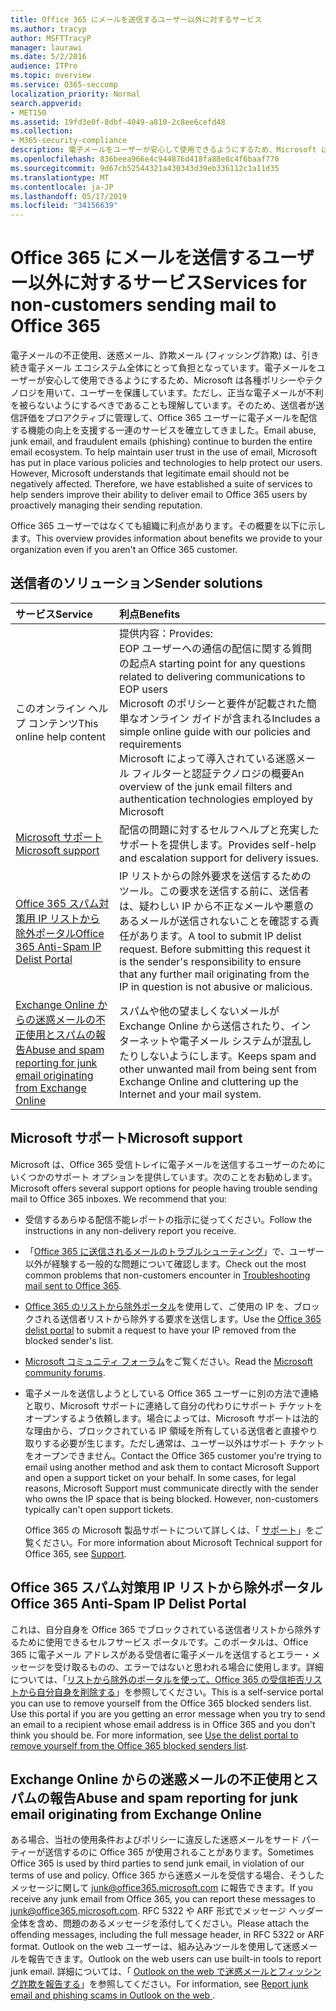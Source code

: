 ```yaml
---
title: Office 365 にメールを送信するユーザー以外に対するサービス
ms.author: tracyp
author: MSFTTracyP
manager: laurawi
ms.date: 5/2/2016
audience: ITPro
ms.topic: overview
ms.service: O365-seccomp
localization_priority: Normal
search.appverid:
- MET150
ms.assetid: 19fd3e0f-8dbf-4049-a810-2c8ee6cefd48
ms.collection:
- M365-security-compliance
description: 電子メールをユーザーが安心して使用できるようにするため、Microsoft は各種ポリシーやテクノロジを用いて、ユーザーを保護しています。
ms.openlocfilehash: 836beea966e4c944876d418fa88e8c4f6baaf770
ms.sourcegitcommit: 9d67cb52544321a430343d39eb336112c1a11d35
ms.translationtype: MT
ms.contentlocale: ja-JP
ms.lasthandoff: 05/17/2019
ms.locfileid: "34156639"
---
```

# <a name="services-for-non-customers-sending-mail-to-office-365"></a><span data-ttu-id="a2d80-103">Office 365 にメールを送信するユーザー以外に対するサービス</span><span class="sxs-lookup"><span data-stu-id="a2d80-103">Services for non-customers sending mail to Office 365</span></span>
  
<span data-ttu-id="a2d80-p101">電子メールの不正使用、迷惑メール、詐欺メール (フィッシング詐欺) は、引き続き電子メール エコシステム全体にとって負担となっています。電子メールをユーザーが安心して使用できるようにするため、Microsoft は各種ポリシーやテクノロジを用いて、ユーザーを保護しています。ただし、正当な電子メールが不利を被らないようにするべきであることも理解しています。そのため、送信者が送信評価をプロアクティブに管理して、Office 365 ユーザーに電子メールを配信する機能の向上を支援する一連のサービスを確立してきました。</span><span class="sxs-lookup"><span data-stu-id="a2d80-p101">Email abuse, junk email, and fraudulent emails (phishing) continue to burden the entire email ecosystem. To help maintain user trust in the use of email, Microsoft has put in place various policies and technologies to help protect our users. However, Microsoft understands that legitimate email should not be negatively affected. Therefore, we have established a suite of services to help senders improve their ability to deliver email to Office 365 users by proactively managing their sending reputation.</span></span>
  
<span data-ttu-id="a2d80-108">Office 365 ユーザーではなくても組織に利点があります。その概要を以下に示します。</span><span class="sxs-lookup"><span data-stu-id="a2d80-108">This overview provides information about benefits we provide to your organization even if you aren't an Office 365 customer.</span></span>
  
## <a name="sender-solutions"></a><span data-ttu-id="a2d80-109">送信者のソリューション</span><span class="sxs-lookup"><span data-stu-id="a2d80-109">Sender solutions</span></span>
<span data-ttu-id="a2d80-110"><a name="sectionSection0"> </a></span><span class="sxs-lookup"><span data-stu-id="a2d80-110"></span></span>

|<span data-ttu-id="a2d80-111">**サービス**</span><span class="sxs-lookup"><span data-stu-id="a2d80-111">**Service**</span></span>|<span data-ttu-id="a2d80-112">**利点**</span><span class="sxs-lookup"><span data-stu-id="a2d80-112">**Benefits**</span></span>|
|:-----|:-----|
|<span data-ttu-id="a2d80-113">このオンライン ヘルプ コンテンツ</span><span class="sxs-lookup"><span data-stu-id="a2d80-113">This online help content</span></span>  <br/> | <span data-ttu-id="a2d80-114">提供内容：</span><span class="sxs-lookup"><span data-stu-id="a2d80-114">Provides:</span></span>  <br/>  <span data-ttu-id="a2d80-115">EOP ユーザーへの通信の配信に関する質問の起点</span><span class="sxs-lookup"><span data-stu-id="a2d80-115">A starting point for any questions related to delivering communications to EOP users</span></span>  <br/>  <span data-ttu-id="a2d80-116">Microsoft のポリシーと要件が記載された簡単なオンライン ガイドが含まれる</span><span class="sxs-lookup"><span data-stu-id="a2d80-116">Includes a simple online guide with our policies and requirements</span></span>  <br/>  <span data-ttu-id="a2d80-117">Microsoft によって導入されている迷惑メール フィルターと認証テクノロジの概要</span><span class="sxs-lookup"><span data-stu-id="a2d80-117">An overview of the junk email filters and authentication technologies employed by Microsoft</span></span>  <br/> |
|[<span data-ttu-id="a2d80-118">Microsoft サポート</span><span class="sxs-lookup"><span data-stu-id="a2d80-118">Microsoft support</span></span>](services-for-non-customers.md#AboutSupport) <br/> |<span data-ttu-id="a2d80-119">配信の問題に対するセルフヘルプと充実したサポートを提供します。</span><span class="sxs-lookup"><span data-stu-id="a2d80-119">Provides self-help and escalation support for delivery issues.</span></span>  <br/> |
|[<span data-ttu-id="a2d80-120">Office 365 スパム対策用 IP リストから除外ポータル</span><span class="sxs-lookup"><span data-stu-id="a2d80-120">Office 365 Anti-Spam IP Delist Portal</span></span>](services-for-non-customers.md#DelistPortal) <br/> |<span data-ttu-id="a2d80-p102">IP リストからの除外要求を送信するためのツール。この要求を送信する前に、送信者は、疑わしい IP から不正なメールや悪意のあるメールが送信されないことを確認する責任があります。</span><span class="sxs-lookup"><span data-stu-id="a2d80-p102">A tool to submit IP delist request. Before submitting this request it is the sender's responsibility to ensure that any further mail originating from the IP in question is not abusive or malicious.</span></span>  <br/> |
|[<span data-ttu-id="a2d80-123">Exchange Online からの迷惑メールの不正使用とスパムの報告</span><span class="sxs-lookup"><span data-stu-id="a2d80-123">Abuse and spam reporting for junk email originating from Exchange Online</span></span>](services-for-non-customers.md#ReportOurJunk) <br/> |<span data-ttu-id="a2d80-124">スパムや他の望ましくないメールが Exchange Online から送信されたり、インターネットや電子メール システムが混乱したりしないようにします。</span><span class="sxs-lookup"><span data-stu-id="a2d80-124">Keeps spam and other unwanted mail from being sent from Exchange Online and cluttering up the Internet and your mail system.</span></span>  <br/> |
   
## <a name="microsoft-support"></a><span data-ttu-id="a2d80-125">Microsoft サポート</span><span class="sxs-lookup"><span data-stu-id="a2d80-125">Microsoft support</span></span>
<span data-ttu-id="a2d80-126"><a name="AboutSupport"> </a></span><span class="sxs-lookup"><span data-stu-id="a2d80-126"></span></span>

<span data-ttu-id="a2d80-p103">Microsoft は、Office 365 受信トレイに電子メールを送信するユーザーのためにいくつかのサポート オプションを提供しています。次のことをお勧めします。</span><span class="sxs-lookup"><span data-stu-id="a2d80-p103">Microsoft offers several support options for people having trouble sending mail to Office 365 inboxes. We recommend that you:</span></span>
  
- <span data-ttu-id="a2d80-129">受信するあらゆる配信不能レポートの指示に従ってください。</span><span class="sxs-lookup"><span data-stu-id="a2d80-129">Follow the instructions in any non-delivery report you receive.</span></span>
    
- <span data-ttu-id="a2d80-130">「[Office 365 に送信されるメールのトラブルシューティング](troubleshooting-mail-sent-to-office-365.md)」で、ユーザー以外が経験する一般的な問題について確認します。</span><span class="sxs-lookup"><span data-stu-id="a2d80-130">Check out the most common problems that non-customers encounter in [Troubleshooting mail sent to Office 365](troubleshooting-mail-sent-to-office-365.md).</span></span>
    
- <span data-ttu-id="a2d80-131">[Office 365 のリストから除外ポータル](https://sender.office.com)を使用して、ご使用の IP を、ブロックされる送信者リストから除外する要求を送信します。</span><span class="sxs-lookup"><span data-stu-id="a2d80-131">Use the [Office 365 delist portal](https://sender.office.com) to submit a request to have your IP removed from the blocked sender's list.</span></span> 
    
- <span data-ttu-id="a2d80-132">[Microsoft コミュニティ フォーラム](https://community.office365.com/en-us/f/)をご覧ください。</span><span class="sxs-lookup"><span data-stu-id="a2d80-132">Read the [Microsoft community forums](https://community.office365.com/en-us/f/).</span></span>
    
- <span data-ttu-id="a2d80-p104">電子メールを送信しようとしている Office 365 ユーザーに別の方法で連絡と取り、Microsoft サポートに連絡して自分の代わりにサポート チケットをオープンするよう依頼します。場合によっては、Microsoft サポートは法的な理由から、ブロックされている IP 領域を所有している送信者と直接やり取りする必要が生じます。ただし通常は、ユーザー以外はサポート チケットをオープンできません。</span><span class="sxs-lookup"><span data-stu-id="a2d80-p104">Contact the Office 365 customer you're trying to email using another method and ask them to contact Microsoft Support and open a support ticket on your behalf. In some cases, for legal reasons, Microsoft Support must communicate directly with the sender who owns the IP space that is being blocked. However, non-customers typically can't open support tickets.</span></span>
    
     <span data-ttu-id="a2d80-136">Office 365 の Microsoft 製品サポートについて詳しくは、「 [サポート](https://technet.microsoft.com/library/office-365-support.aspx)」をご覧ください。</span><span class="sxs-lookup"><span data-stu-id="a2d80-136">For more information about Microsoft Technical support for Office 365, see [Support](https://technet.microsoft.com/library/office-365-support.aspx).</span></span>
    
## <a name="office-365-anti-spam-ip-delist-portal"></a><span data-ttu-id="a2d80-137">Office 365 スパム対策用 IP リストから除外ポータル</span><span class="sxs-lookup"><span data-stu-id="a2d80-137">Office 365 Anti-Spam IP Delist Portal</span></span>
<span data-ttu-id="a2d80-138"><a name="DelistPortal"> </a></span><span class="sxs-lookup"><span data-stu-id="a2d80-138"></span></span>

<span data-ttu-id="a2d80-p105">これは、自分自身を Office 365 でブロックされている送信者リストから除外するために使用できるセルフサービス ポータルです。このポータルは、Office 365 に電子メール アドレスがある受信者に電子メールを送信するとエラー・メッセージを受け取るものの、エラーではないと思われる場合に使用します。詳細については、「[リストから除外のポータルを使って、Office 365 の受信拒否リストから自分自身を削除する](use-the-delist-portal-to-remove-yourself-from-the-office-365-blocked-senders-lis.md)」を参照してください。</span><span class="sxs-lookup"><span data-stu-id="a2d80-p105">This is a self-service portal you can use to remove yourself from the Office 365 blocked senders list. Use this portal if you are you getting an error message when you try to send an email to a recipient whose email address is in Office 365 and you don't think you should be. For more information, see [Use the delist portal to remove yourself from the Office 365 blocked senders list](use-the-delist-portal-to-remove-yourself-from-the-office-365-blocked-senders-lis.md).</span></span>
  
## <a name="abuse-and-spam-reporting-for-junk-email-originating-from-exchange-online"></a><span data-ttu-id="a2d80-142">Exchange Online からの迷惑メールの不正使用とスパムの報告</span><span class="sxs-lookup"><span data-stu-id="a2d80-142">Abuse and spam reporting for junk email originating from Exchange Online</span></span>
<span data-ttu-id="a2d80-143"><a name="ReportOurJunk"> </a></span><span class="sxs-lookup"><span data-stu-id="a2d80-143"></span></span>

<span data-ttu-id="a2d80-144">ある場合、当社の使用条件およびポリシーに違反した迷惑メールをサード パーティーが送信するのに Office 365 が使用されることがあります。</span><span class="sxs-lookup"><span data-stu-id="a2d80-144">Sometimes Office 365 is used by third parties to send junk email, in violation of our terms of use and policy.</span></span> <span data-ttu-id="a2d80-145">Office 365 から迷惑メールを受信する場合、そうしたメッセージに関して [junk@office365.microsoft.com](mailto:junk@office365.microsoft.com) に報告できます。</span><span class="sxs-lookup"><span data-stu-id="a2d80-145">If you receive any junk email from Office 365, you can report these messages to [junk@office365.microsoft.com](mailto:junk@office365.microsoft.com).</span></span> <span data-ttu-id="a2d80-146">RFC 5322 や ARF 形式でメッセージ ヘッダー全体を含め、問題のあるメッセージを添付してください。</span><span class="sxs-lookup"><span data-stu-id="a2d80-146">Please attach the offending messages, including the full message header, in RFC 5322 or ARF format.</span></span> <span data-ttu-id="a2d80-147">Outlook on the web ユーザーは、組み込みツールを使用して迷惑メールを報告できます。</span><span class="sxs-lookup"><span data-stu-id="a2d80-147">Outlook on the web users can use built-in tools to report junk email.</span></span> <span data-ttu-id="a2d80-148">詳細については、「 [Outlook on the web で迷惑メールとフィッシング詐欺を報告する](report-junk-email-and-phishing-scams-in-outlook-on-the-web-eop.md)」を参照してください。</span><span class="sxs-lookup"><span data-stu-id="a2d80-148">For information, see [Report junk email and phishing scams in Outlook on the web ](report-junk-email-and-phishing-scams-in-outlook-on-the-web-eop.md).</span></span>
  


